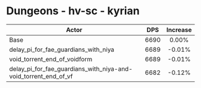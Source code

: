 # Dungeons - hv-sc - kyrian
| Actor | DPS | Increase |
|---|:---:|:---:|
|Base|6690|0.00%|
|delay_pi_for_fae_guardians_with_niya|6689|-0.01%|
|void_torrent_end_of_voidform|6689|-0.01%|
|delay_pi_for_fae_guardians_with_niya-and-void_torrent_end_of_vf|6682|-0.12%|

